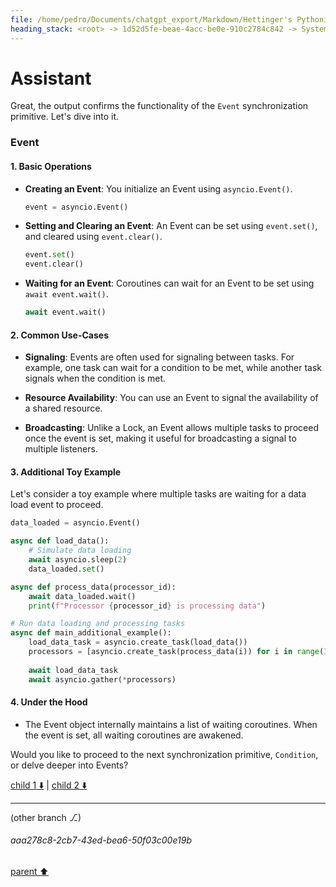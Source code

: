 ```yaml
---
file: /home/pedro/Documents/chatgpt_export/Markdown/Hettinger's Pythonic Coding Style.md
heading_stack: <root> -> 1d52d5fe-beae-4acc-be0e-910c2784c842 -> System -> 990cbfc8-f01c-4465-94d6-e8a9d6fea7b5 -> System -> aaa237dc-dc1e-4222-abfc-c36e07f03dac -> User -> 776fab5c-cc53-47a1-93dc-69a27010cdb2 -> Assistant -> aaa247ef-988b-49a9-9915-daf574ce71f4 -> User -> eeb04c84-cace-44d7-bbf4-3e7201f1b820 -> Assistant -> Table of Contents -> aaa2a5cc-949d-4e45-a2d0-6bec76f30b74 -> User -> 33a36459-de59-441a-b57c-b1d27d5bbad4 -> Assistant -> Futures -> 605be0ce-7fc0-47d8-8fef-58ca8a49c65f -> Assistant -> 0c6dc032-3a73-440d-914f-c72664028d9b -> Tool -> aaa454d4-0532-474b-82f6-8154c1a7612c -> Assistant -> 3237308d-b095-4d08-9746-c7458657226d -> Assistant -> aaa20508-57a4-4965-ba67-5ed4ef91fb76 -> User -> 92fb49ad-feb6-4053-983d-6b162fdbab12 -> Assistant -> d8424461-3cf2-49ac-a5da-ab7a1ddf0f99 -> Tool -> 3618722f-01ac-47cd-a789-3b6a0c7129cf -> Assistant -> Basic Usage -> Common Use-Cases -> Under the Hood -> aaa24d5e-3e65-4629-b95b-4cabd8fd44e1 -> User -> bf752daf-e729-42d7-85c7-57076960e59a -> Assistant -> d324ef77-d01a-487e-ad43-806693056408 -> Tool -> 3c13d1e9-f19f-4d1b-8cc5-134da804ac7d -> Assistant -> Advanced Usage -> Common Use-Cases for Advanced Features -> Under the Hood -> aaa24a82-59ae-4e30-baea-124b766b1cca -> User -> 48a83ee5-bb35-45fe-ac72-347b9a5cde78 -> Assistant -> 114949b2-0cda-4a48-a746-565185d983f7 -> Tool -> 9351035a-5fb3-4196-ab28-00f2d055f2a4 -> Assistant -> Lock -> 1. Acquiring and Releasing a Lock -> 2. Common Use-Cases -> 3. Under the Hood -> aaa26ea7-be3a-4754-8041-262f7d594988 -> User -> 6dc0b33d-eb92-4e52-a234-fd71a726b982 -> Assistant -> 716051e8-b953-427b-9094-4784bd24bf52 -> Tool -> c82dea23-a791-4ced-8798-9ac54e1a4f59 -> Assistant -> 2. Timeouts -> 3. Common Use-Cases for Timeouts -> 4. Under the Hood for Timeouts -> aaa2b275-90be-40ad-9f74-8a2e476ea8fa -> User -> 4216df09-bc59-4114-82b2-aa56a485dec7 -> Assistant -> bb800078-4902-40c4-841d-3d2158678bbc -> Tool -> 4cf8a55a-f8e1-4947-9bc2-f2c7dff4551c -> Assistant
---
```

# Assistant

Great, the output confirms the functionality of the `Event` synchronization primitive. Let's dive into it.

### Event

#### 1. Basic Operations

- **Creating an Event**: You initialize an Event using `asyncio.Event()`.
  
  ```python
  event = asyncio.Event()
  ```

- **Setting and Clearing an Event**: An Event can be set using `event.set()`, and cleared using `event.clear()`.
  
  ```python
  event.set()
  event.clear()
  ```

- **Waiting for an Event**: Coroutines can wait for an Event to be set using `await event.wait()`.
  
  ```python
  await event.wait()
  ```

#### 2. Common Use-Cases

- **Signaling**: Events are often used for signaling between tasks. For example, one task can wait for a condition to be met, while another task signals when the condition is met.
  
- **Resource Availability**: You can use an Event to signal the availability of a shared resource.

- **Broadcasting**: Unlike a Lock, an Event allows multiple tasks to proceed once the event is set, making it useful for broadcasting a signal to multiple listeners.

#### 3. Additional Toy Example

Let's consider a toy example where multiple tasks are waiting for a data load event to proceed.

```python
data_loaded = asyncio.Event()

async def load_data():
    # Simulate data loading
    await asyncio.sleep(2)
    data_loaded.set()

async def process_data(processor_id):
    await data_loaded.wait()
    print(f"Processor {processor_id} is processing data")

# Run data loading and processing tasks
async def main_additional_example():
    load_data_task = asyncio.create_task(load_data())
    processors = [asyncio.create_task(process_data(i)) for i in range(3)]
    
    await load_data_task
    await asyncio.gather(*processors)
```

#### 4. Under the Hood

- The Event object internally maintains a list of waiting coroutines. When the event is set, all waiting coroutines are awakened.

Would you like to proceed to the next synchronization primitive, `Condition`, or delve deeper into Events?

[child 1 ⬇️](#aaa278c8-2cb7-43ed-bea6-50f03c00e19b) | [child 2 ⬇️](#aaa2faf1-3955-472f-b520-7ac04fa5213b)

---

(other branch ⎇)
###### aaa278c8-2cb7-43ed-bea6-50f03c00e19b
[parent ⬆️](#4cf8a55a-f8e1-4947-9bc2-f2c7dff4551c)
